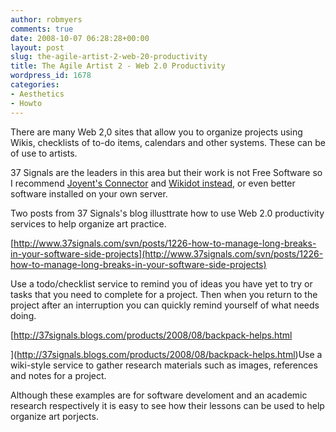 ```yaml
---
author: robmyers
comments: true
date: 2008-10-07 06:28:28+00:00
layout: post
slug: the-agile-artist-2-web-20-productivity
title: The Agile Artist 2 - Web 2.0 Productivity
wordpress_id: 1678
categories:
- Aesthetics
- Howto
---
```


There are many Web 2,0 sites that allow you to organize projects using Wikis, checklists of to-do items, calendars and other systems. These can be of use to artists.  
  
37 Signals are the leaders in this area but their work is not Free Software so I recommend [Joyent's Connector](http://www.joyent.com/connector) and [Wikidot instead,](http://www.wikidot.com/) or even better software installed on your own server.  
  
Two posts from 37 Signals's blog illusttrate how to use Web 2.0 productivity services to help organize art practice.  
  
[http://www.37signals.com/svn/posts/1226-how-to-manage-long-breaks-in-your-software-side-projects](http://www.37signals.com/svn/posts/1226-how-to-manage-long-breaks-in-your-software-side-projects)  
  
Use a todo/checklist service to remind you of ideas you have yet to try or tasks that you need to complete for a project. Then when you return to the project after an interruption you can quickly remind yourself of what needs doing.  
  
[http://37signals.blogs.com/products/2008/08/backpack-helps.html  
  
](http://37signals.blogs.com/products/2008/08/backpack-helps.html)Use a wiki-style service to gather research materials such as images, references and notes for a project.  
  
Although these examples are for software develoment and an academic research respectively it is easy to see how their lessons can be used to help organize art porjects.  
  



